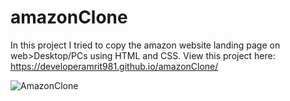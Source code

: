 # amazonClone
In this project I tried to copy the amazon website landing page on web>Desktop/PCs using HTML and CSS.
View this project here: https://developeramrit981.github.io/amazonClone/

![AmazonClone](https://github.com/DeveloperAmrit981/amazonClone/assets/147136907/2b2d77d8-7134-4df5-b35f-7b1b69c26d95)
